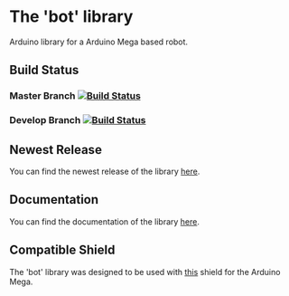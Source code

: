 # The 'bot' library
Arduino library for a Arduino Mega based robot.

## Build Status

### Master Branch [![Build Status](https://travis-ci.org/teamonestone/bot.svg?branch=master)](https://travis-ci.org/teamonestone/bot)

### Develop Branch [![Build Status](https://travis-ci.org/teamonestone/bot.svg?branch=develop)](https://travis-ci.org/teamonestone/bot)

## Newest Release
You can find the newest release of the library [here](https://github.com/teamonestone/bot/releases).

## Documentation
You can find the documentation of the library [here](https://teamonestone.github.io/bot/html/index.html).

## Compatible Shield
The 'bot' library was designed to be used with [this](https://github.com/team-onestone/ArduinoMegaShields/tree/master/DistributionBoard) shield for the Arduino Mega.